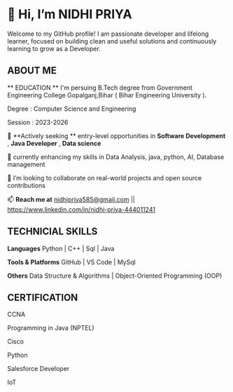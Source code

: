 # 👋 Hi, I’m NIDHI PRIYA

Welcome to my GitHub profile! I am passionate developer and lifelong learner, focused on building clean and useful solutions and continuously learning to grow as a Developer. 

## ABOUT ME

  ** EDUCATION **
  I'm persuing B.Tech degree from Government Engineering College Gopalganj,Bihar ( Bihar Engineering University ).
  
  Degree : Computer Science and Engineering
  
  Session : 2023-2026

  👀 **Actively seeking **  entry-level opportunities in **Software Development** , **Java Developer** , **Data science**
  
  🌱 currently enhancing my skills in Data Analysis, java, python, AI, Database management 
  
  💞️ I’m looking to collaborate on real-world projects and open source contributions
  
  📫 **Reach me at**  nidhipriya585@gmail.com  ||  https://www.linkedin.com/in/nidhi-priya-444011241


  ## TECHNICIAL SKILLS

  **Languages**
  Python | C++ | Sql | Java 

  **Tools & Platforms**
  GitHub | VS Code | MySql

  **Others**
  Data Structure & Algorithms | Object-Oriented Programming (OOP)


  ## CERTIFICATION 
  
  CCNA 
  
  Programming in Java (NPTEL) 
  
  Cisco 
  
  Python 
  
  Salesforce Developer
  
  IoT


<!---
Nidhipriya55/Nidhipriya55 is a ✨ special ✨ repository because its `README.md` (this file) appears on your GitHub profile.
You can click the Preview link to take a look at your changes.
--->
